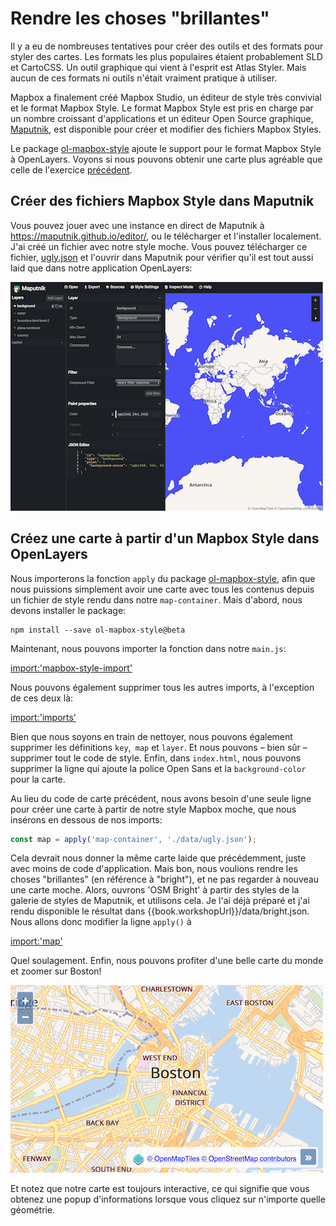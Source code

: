 # Rendre les choses "brillantes"

Il y a eu de nombreuses tentatives pour créer des outils et des formats pour styler des cartes. Les formats les plus populaires étaient probablement SLD et CartoCSS. Un outil graphique qui vient à l'esprit est Atlas Styler. Mais aucun de ces formats ni outils n'était vraiment pratique à utiliser.

Mapbox a finalement créé Mapbox Studio, un éditeur de style très convivial et le format Mapbox Style. Le format Mapbox Style est pris en charge par un nombre croissant d'applications et un éditeur Open Source graphique, [Maputnik](https://maputnik.github.io/), est disponible pour créer et modifier des fichiers Mapbox Styles.

Le package [ol-mapbox-style](https://npmjs.com/package/ol-mapbox-style/) ajoute le support pour le format Mapbox Style à OpenLayers. Voyons si nous pouvons obtenir une carte plus agréable que celle de l'exercice [précédent](ugly.md).

## Créer des fichiers Mapbox Style dans Maputnik

Vous pouvez jouer avec une instance en direct de Maputnik à https://maputnik.github.io/editor/, ou le télécharger et l'installer localement. J'ai créé un fichier avec notre style moche. Vous pouvez télécharger ce fichier, [ugly.json]({{book.workshopUrl}}/data/ugly.json) et l'ouvrir dans Maputnik pour vérifier qu'il est tout aussi laid que dans notre application OpenLayers:

![Style "moche" dans Maputnik](maputnik.png)

## Créez une carte à partir d'un Mapbox Style dans OpenLayers

Nous importerons la fonction `apply` du package [ol-mapbox-style](https://npmjs.com/package/ol-mapbox-style/), afin que nous puissions simplement avoir une carte avec tous les contenus  depuis un fichier de style rendu dans notre `map-container`. Mais d'abord, nous devons installer le package:

    npm install --save ol-mapbox-style@beta

Maintenant, nous pouvons importer la fonction dans notre `main.js`:

[import:'mapbox-style-import'](../../../src/en/examples/vectortile/bright.js)

Nous pouvons également supprimer tous les autres imports, à l'exception de ces deux là:

[import:'imports'](../../../src/en/examples/vectortile/bright.js)

Bien que nous soyons en train de nettoyer, nous pouvons également supprimer les définitions `key`,` map` et `layer`. Et nous pouvons – bien sûr – supprimer tout le code de style. Enfin, dans `index.html`, nous pouvons supprimer la ligne qui ajoute la police Open Sans et la `background-color` pour la carte.

Au lieu du code de carte précédent, nous avons besoin d'une seule ligne pour créer une carte à partir de notre style Mapbox moche, que nous insérons en dessous de nos imports:

```js
const map = apply('map-container', './data/ugly.json');
```

Cela devrait nous donner la même carte laide que précédemment, juste avec moins de code d'application. Mais bon, nous voulions rendre les choses "brillantes" (en référence à "bright"), et ne pas regarder à nouveau une carte moche. Alors, ouvrons 'OSM Bright' à partir des styles de la galerie  de styles de Maputnik, et utilisons cela. Je l'ai déjà préparé et j'ai rendu disponible le résultat dans {{book.workshopUrl}}/data/bright.json. Nous allons donc modifier la ligne `apply()` à

[import:'map'](../../../src/en/examples/vectortile/bright.js)

Quel soulagement. Enfin, nous pouvons profiter d'une belle carte du monde et zoomer sur Boston!

![Une carte "brillante" de Boston](bright.png)

Et notez que notre carte est toujours interactive, ce qui signifie que vous obtenez une popup d'informations lorsque vous cliquez sur n'importe quelle géométrie.
